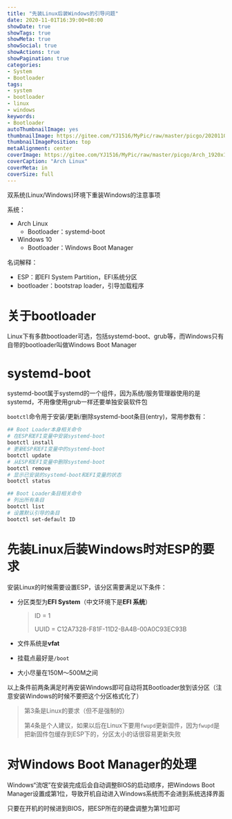 ```yaml
---
title: "先装Linux后装Windows的引导问题"
date: 2020-11-01T16:39:00+08:00
showDate: true
showTags: true
showMeta: true
showSocial: true
showActions: true
showPagination: true
categories:
- System
- Bootloader
tags:
- system
- bootloader
- linux
- windows
keywords:
- Bootloader
autoThumbnailImage: yes
thumbnailImage: https://gitee.com/YJ1516/MyPic/raw/master/picgo/20201101_165119.png
thumbnailImagePosition: top
metaAlignment: center
coverImage: https://gitee.com/YJ1516/MyPic/raw/master/picgo/Arch_1920x1080.jpeg
coverCaption: "Arch Linux"
coverMeta: in
coverSize: full
---
```


双系统(Linux/Windows)环境下重装Windows的注意事项

<!--more-->

系统：

- Arch Linux
    - Bootloader：systemd-boot
- Windows 10
    - Bootloader：Windows Boot Manager

名词解释：

- ESP：即EFI System Partition，EFI系统分区
- bootloader：bootstrap loader，引导加载程序

<!-- toc -->

# 关于bootloader

Linux下有多款bootloader可选，包括systemd-boot、grub等，而Windows只有自带的bootloader叫做Windows Boot Manager

# systemd-boot

systemd-boot属于systemd的一个组件，因为系统/服务管理器使用的是systemd，不用像使用grub一样还要单独安装软件包

`bootctl`命令用于安装/更新/删除systemd-boot条目(entry)，常用参数有：

```bash
## Boot Loader本身相关命令
# 在ESP和EFI变量中安装systemd-boot
bootctl install
# 更新ESP和EFI变量中的systemd-boot
bootctl update
# 从ESP和EFI变量中删除systemd-boot
bootctl remove
# 显示已安装的systemd-boot和EFI变量的状态
bootctl status

## Boot Loader条目相关命令
# 列出所有条目
bootctl list
# 设置默认引导的条目
bootctl set-default ID
```

# 先装Linux后装Windows时对ESP的要求

安装Linux的时候需要设置ESP，该分区需要满足以下条件：

- 分区类型为**EFI System**（中文环境下是**EFI 系统**）

    > ID = 1
    >
    > UUID = C12A7328-F81F-11D2-BA4B-00A0C93EC93B

- 文件系统是**vfat**

- 挂载点最好是`/boot`

- 大小尽量在150M～500M之间

以上条件前两条满足时再安装Windows即可自动将其Bootloader放到该分区（注意安装Windows的时候不要把这个分区格式化了）

> 第3条是Linux的要求（但不是强制的）
>
> 第4条是个人建议，如果以后在Linux下要用`fwupd`更新固件，因为`fwupd`是把新固件包缓存到ESP下的，分区太小的话很容易更新失败

# 对Windows Boot Manager的处理

Windows“流氓”在安装完成后会自动调整BIOS的启动顺序，把Windows Boot Manager设置成第1位，导致开机自动进入Windows系统而不会进到系统选择界面

只要在开机的时候进到BIOS，把ESP所在的硬盘调整为第1位即可
